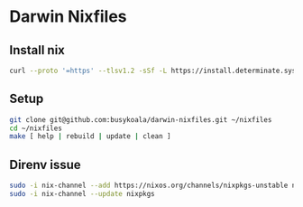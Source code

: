 # Darwin Nixfiles

## Install nix

```bash
curl --proto '=https' --tlsv1.2 -sSf -L https://install.determinate.systems/nix | sh -s -- install
```

## Setup

```bash
git clone git@github.com:busykoala/darwin-nixfiles.git ~/nixfiles
cd ~/nixfiles
make [ help | rebuild | update | clean ]
```

## Direnv issue

```bash
sudo -i nix-channel --add https://nixos.org/channels/nixpkgs-unstable nixpkgs
sudo -i nix-channel --update nixpkgs
```
